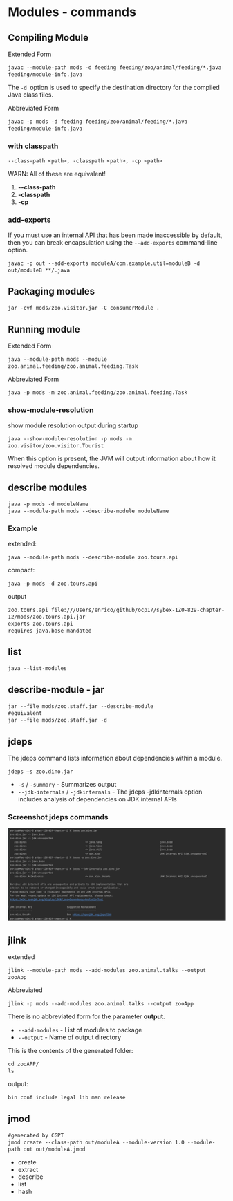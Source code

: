 # Modules - commands

## Compiling Module
Extended Form
```shell
javac --module-path mods -d feeding feeding/zoo/animal/feeding/*.java feeding/module-info.java
```
The `-d `option is used to specify the destination directory for the compiled Java class files.

Abbreviated Form
```shell
javac -p mods -d feeding feeding/zoo/animal/feeding/*.java feeding/module-info.java
```

### with classpath
```shell
--class-path <path>, -classpath <path>, -cp <path>
```
WARN: All of these are equivalent!
1. **--class-path**
2. **-classpath**
3. **-cp**
### add-exports
If you must use an internal API that has been made inaccessible by default, then you can break encapsulation using the `--add-exports` command-line option.
```shell
javac -p out --add-exports moduleA/com.example.util=moduleB -d out/moduleB **/.java
```

## Packaging modules
```shell
jar -cvf mods/zoo.visitor.jar -C consumerModule . 
```
## Running module
Extended Form
```shell
java --module-path mods --module zoo.animal.feeding/zoo.animal.feeding.Task
```
Abbreviated Form
```shell
java -p mods -m zoo.animal.feeding/zoo.animal.feeding.Task
```
### show-module-resolution
show module resolution output during startup
```shell
java --show-module-resolution -p mods -m zoo.visitor/zoo.visitor.Tourist
```
When this option is present, the JVM will output information about how it resolved module dependencies.


## describe modules
```shell
java -p mods -d moduleName
java --module-path mods --describe-module moduleName
```

### Example
extended:
```shell
java --module-path mods --describe-module zoo.tours.api
```
compact:
```shell
java -p mods -d zoo.tours.api  
```
output
```shell
zoo.tours.api file:///Users/enrico/github/ocp17/sybex-1Z0-829-chapter-12/mods/zoo.tours.api.jar
exports zoo.tours.api
requires java.base mandated
```
## list
```shell
java --list-modules
```

## describe-module - jar
```shell
jar --file mods/zoo.staff.jar --describe-module
#equivalent
jar --file mods/zoo.staff.jar -d
 ```

## jdeps
The jdeps command lists information about dependencies within a module.
```shell
jdeps –s zoo.dino.jar 
```
* `-s` / `-summary` - Summarizes output
* `--jdk-internals` / `-jdkinternals` - The jdeps -jdkinternals option includes analysis of dependencies on JDK internal APIs
### Screenshot jdeps commands

![jdeps.png](images/jdeps.png)

## jlink
extended
```shell
jlink --module-path mods --add-modules zoo.animal.talks --output zooApp 
```
Abbreviated
```shell
jlink -p mods --add-modules zoo.animal.talks --output zooApp 
```
There is no abbreviated form for the parameter **output**.
* `--add-modules` - List of modules to package
* `--output` - Name of output directory  

This is the contents of the generated folder:
```shell
cd zooAPP/    
ls
```
output:
```shell
bin conf include legal lib man release
```

## jmod
```shell
#generated by CGPT
jmod create --class-path out/moduleA --module-version 1.0 --module-path out out/moduleA.jmod
```
- create
- extract
- describe
- list
- hash